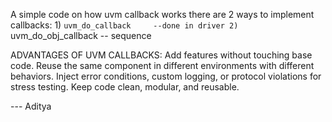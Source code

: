 A simple code on how uvm callback works
there are 2 ways to implement callbacks:   1) `uvm_do_callback     --done in driver
                                           2) `uvm_do_obj_callback  -- sequence

ADVANTAGES OF UVM CALLBACKS:
Add features without touching base code.
Reuse the same component in different environments with different behaviors.
Inject error conditions, custom logging, or protocol violations for stress testing.
Keep code clean, modular, and reusable.


--- Aditya
